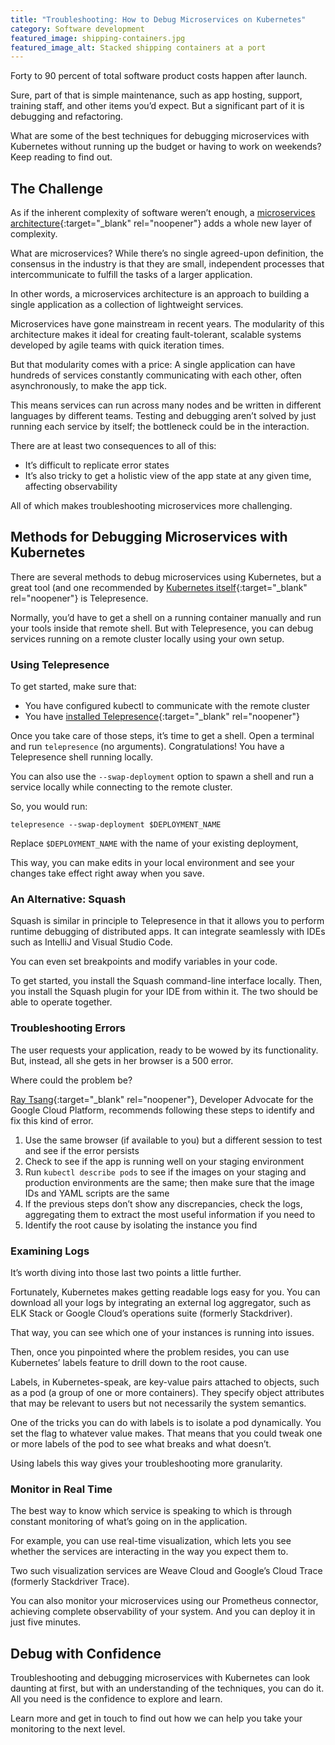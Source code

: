 ```yaml
---
title: "Troubleshooting: How to Debug Microservices on Kubernetes"
category: Software development
featured_image: shipping-containers.jpg
featured_image_alt: Stacked shipping containers at a port
---
```


Forty to 90 percent of total software product costs happen after launch.

Sure, part of that is simple maintenance, such as app hosting, support, training staff, and other items you’d expect. But a significant part of it is debugging and refactoring.

What are some of the best techniques for debugging microservices with Kubernetes without running up the budget or having to work on weekends? Keep reading to find out.

## The Challenge

As if the inherent complexity of software weren’t enough, a [microservices architecture](https://microservices.io/patterns/microservices.html){:target="_blank" rel="noopener"} adds a whole new layer of complexity.

What are microservices? While there’s no single agreed-upon definition, the consensus in the industry is that they are small, independent processes that intercommunicate to fulfill the tasks of a larger application.

In other words, a microservices architecture is an approach to building a single application as a collection of lightweight services.

Microservices have gone mainstream in recent years. The modularity of this architecture makes it ideal for creating fault-tolerant, scalable systems developed by agile teams with quick iteration times.

But that modularity comes with a price: A single application can have hundreds of services constantly communicating with each other, often asynchronously, to make the app tick.

This means services can run across many nodes and be written in different languages by different teams. Testing and debugging aren’t solved by just running each service by itself; the bottleneck could be in the interaction.

There are at least two consequences to all of this:

- It’s difficult to replicate error states
- It’s also tricky to get a holistic view of the app state at any given time, affecting observability

All of which makes troubleshooting microservices more challenging.

## Methods for Debugging Microservices with Kubernetes

There are several methods to debug microservices using Kubernetes, but a great tool (and one recommended by [Kubernetes itself](https://kubernetes.io/docs/tasks/debug-application-cluster/local-debugging/){:target="_blank" rel="noopener"} is Telepresence.

Normally, you’d have to get a shell on a running container manually and run your tools inside that remote shell. But with Telepresence, you can debug services running on a remote cluster locally using your own setup.

### Using Telepresence

To get started, make sure that:

- You have configured kubectl to communicate with the remote cluster
- You have [installed Telepresence](https://www.telepresence.io/reference/install){:target="_blank" rel="noopener"}

Once you take care of those steps, it’s time to get a shell. Open a terminal and run `telepresence` (no arguments). Congratulations! You have a Telepresence shell running locally.

You can also use the `--swap-deployment` option to spawn a shell and run a service locally while connecting to the remote cluster.

So, you would run:

```shell
telepresence --swap-deployment $DEPLOYMENT_NAME
```

Replace `$DEPLOYMENT_NAME` with the name of your existing deployment,

This way, you can make edits in your local environment and see your changes take effect right away when you save.

### An Alternative: Squash

Squash is similar in principle to Telepresence in that it allows you to perform runtime debugging of distributed apps. It can integrate seamlessly with IDEs such as IntelliJ and Visual Studio Code.

You can even set breakpoints and modify variables in your code.

To get started, you install the Squash command-line interface locally. Then, you install the Squash plugin for your IDE from within it. The two should be able to operate together.

### Troubleshooting Errors

The user requests your application, ready to be wowed by its functionality. But, instead, all she gets in her browser is a 500 error.

Where could the problem be?

[Ray Tsang](https://jaxenter.com/troubleshooting-microservices-kubernetes-158797.html){:target="_blank" rel="noopener"}, Developer Advocate for the Google Cloud Platform, recommends following these steps to identify and fix this kind of error.

1. Use the same browser (if available to you) but a different session to test and see if the error persists
2. Check to see if the app is running well on your staging environment
3. Run `kubectl describe pods` to see if the images on your staging and production environments are the same; then make sure that the image IDs and YAML scripts are the same
4. If the previous steps don’t show any discrepancies, check the logs, aggregating them to extract the most useful information if you need to
5. Identify the root cause by isolating the instance you find

### Examining Logs

It’s worth diving into those last two points a little further.

Fortunately, Kubernetes makes getting readable logs easy for you. You can download all your logs by integrating an external log aggregator, such as ELK Stack or Google Cloud’s operations suite (formerly Stackdriver).

That way, you can see which one of your instances is running into issues.

Then, once you pinpointed where the problem resides, you can use Kubernetes’ labels feature to drill down to the root cause.

Labels, in Kubernetes-speak, are key-value pairs attached to objects, such as a pod (a group of one or more containers). They specify object attributes that may be relevant to users but not necessarily the system semantics.

One of the tricks you can do with labels is to isolate a pod dynamically. You set the flag to whatever value makes. That means that you could tweak one or more labels of the pod to see what breaks and what doesn’t.

Using labels this way gives your troubleshooting more granularity.

### Monitor in Real Time

The best way to know which service is speaking to which is through constant monitoring of what’s going on in the application.

For example, you can use real-time visualization, which lets you see whether the services are interacting in the way you expect them to.

Two such visualization services are Weave Cloud and Google’s Cloud Trace (formerly Stackdriver Trace).

You can also monitor your microservices using our Prometheus connector, achieving complete observability of your system. And you can deploy it in just five minutes.

## Debug with Confidence

Troubleshooting and debugging microservices with Kubernetes can look daunting at first, but with an understanding of the techniques, you can do it. All you need is the confidence to explore and learn.

Learn more and get in touch to find out how we can help you take your monitoring to the next level.
